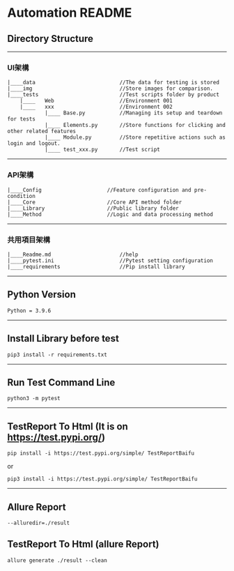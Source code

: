 # Automation README
## Directory Structure

---
### UI架構
```
|____data                           //The data for testing is stored
|____img                            //Store images for comparison.
|____tests                          //Test scripts folder by product
    |____   Web                     //Environment 001
    |____   xxx                     //Environment 002
            |____ Base.py           //Managing its setup and teardown for tests
            |____ Elements.py       //Store functions for clicking and other related features
            |____ Module.py         //Store repetitive actions such as login and logout.
            |____ test_xxx.py       //Test script
```
---
### API架構
```
|____Config                     //Feature configuration and pre-condition
|____Core                       //Core API method folder
|____Library                    //Public library folder
|____Method                     //Logic and data processing method
```
---
### 共用項目架構
```
|____Readme.md                      //help
|____pytest.ini                     //Pytest setting configuration
|____requirements                   //Pip install library
```

---

## Python Version
`Python = 3.9.6`

---

## Install Library before test
`pip3 install -r requirements.txt`

---

## Run Test Command Line
`python3 -m pytest`

---

## TestReport To Html (It is on https://test.pypi.org/)
`pip install -i https://test.pypi.org/simple/ TestReportBaifu`

or

`pip3 install -i https://test.pypi.org/simple/ TestReportBaifu`

---
## Allure Report 
`--alluredir=./result`


## TestReport To Html (allure Report)
`allure generate ./result --clean`

